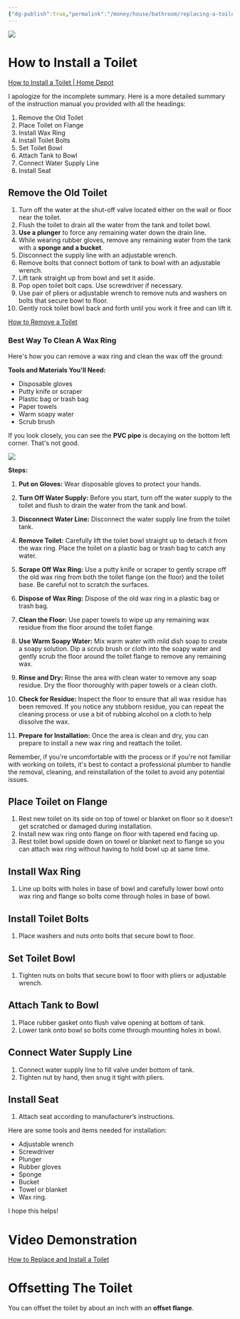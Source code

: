 ```yaml
---
{"dg-publish":true,"permalink":"/money/house/bathroom/replacing-a-toilet/","tags":["oakmore","masterbath","guestbath"],"created":"Aug 08, 2023, 7:18 PM"}
---
```



![](https://www.thespruce.com/thmb/nOr8F37zXk6X5sv3JL36ReNvzO4=/4000x0/filters:no_upscale():max_bytes(150000):strip_icc()/the-parts-of-a-toilet-4145300-V5-491e55af08a9455fac49e313c03d100a.jpg)

# How to Install a Toilet

[How to Install a Toilet | Home Depot](https://www.homedepot.com/c/ah/how-to-install-a-toilet/9ba683603be9fa5395fab9019b9cd1b7)

I apologize for the incomplete summary. Here is a more detailed summary of the instruction manual you provided with all the headings:

1. Remove the Old Toilet
2. Place Toilet on Flange
3. Install Wax Ring
4. Install Toilet Bolts
5. Set Toilet Bowl
6. Attach Tank to Bowl
7. Connect Water Supply Line
8. Install Seat

## Remove the Old Toilet

1. Turn off the water at the shut-off valve located either on the wall or floor near the toilet.
2. Flush the toilet to drain all the water from the tank and toilet bowl.
3. **Use a plunger** to force any remaining water down the drain line.
4. While wearing rubber gloves, remove any remaining water from the tank with a **sponge and a bucket**.
5. Disconnect the supply line with an adjustable wrench.
6. Remove bolts that connect bottom of tank to bowl with an adjustable wrench.
7. Lift tank straight up from bowl and set it aside.
8. Pop open toilet bolt caps. Use screwdriver if necessary.
9. Use pair of pliers or adjustable wrench to remove nuts and washers on bolts that secure bowl to floor.
10. Gently rock toilet bowl back and forth until you work it free and can lift it.

[How to Remove a Toilet](https://www.youtube.com/watch?v=qenJuae_CBQ)
### Best Way To Clean A Wax Ring

Here's how you can remove a wax ring and clean the wax off the ground:

**Tools and Materials You'll Need:**
- Disposable gloves
- Putty knife or scraper
- Plastic bag or trash bag
- Paper towels
- Warm soapy water
- Scrub brush

If you look closely, you can see the **PVC pipe** is decaying on the bottom left corner. That's not good.

![](https://lh3.googleusercontent.com/pw/AIL4fc9KuI-tTwz_5ZQUIFVcAoaPHpupLTexpFUqYIxZ-sSMJLR3viuoZnTycAPolSZwfQOWz0Mf2PTGanj7wZVT3pYfNd2ZrA_DZX8E6YhNwdAviEIy0rDwZ6Kh9UG7fEQZ72LB4istZ5wwwRA1OLKH4-_Auw=w937-h1249-s-no?authuser=1)

**Steps:**

1. **Put on Gloves:** Wear disposable gloves to protect your hands.
	
2. **Turn Off Water Supply:** Before you start, turn off the water supply to the toilet and flush to drain the water from the tank and bowl.
	
3. **Disconnect Water Line:** Disconnect the water supply line from the toilet tank.
	
4. **Remove Toilet:** Carefully lift the toilet bowl straight up to detach it from the wax ring. Place the toilet on a plastic bag or trash bag to catch any water.
	
5. **Scrape Off Wax Ring:** Use a putty knife or scraper to gently scrape off the old wax ring from both the toilet flange (on the floor) and the toilet base. Be careful not to scratch the surfaces.
	
6. **Dispose of Wax Ring:** Dispose of the old wax ring in a plastic bag or trash bag.
	
7. **Clean the Floor:** Use paper towels to wipe up any remaining wax residue from the floor around the toilet flange.
	
8. **Use Warm Soapy Water:** Mix warm water with mild dish soap to create a soapy solution. Dip a scrub brush or cloth into the soapy water and gently scrub the floor around the toilet flange to remove any remaining wax.
	
9. **Rinse and Dry:** Rinse the area with clean water to remove any soap residue. Dry the floor thoroughly with paper towels or a clean cloth.
	
10. **Check for Residue:** Inspect the floor to ensure that all wax residue has been removed. If you notice any stubborn residue, you can repeat the cleaning process or use a bit of rubbing alcohol on a cloth to help dissolve the wax.
	
11. **Prepare for Installation:** Once the area is clean and dry, you can prepare to install a new wax ring and reattach the toilet.

Remember, if you're uncomfortable with the process or if you're not familiar with working on toilets, it's best to contact a professional plumber to handle the removal, cleaning, and reinstallation of the toilet to avoid any potential issues.

## Place Toilet on Flange

1. Rest new toilet on its side on top of towel or blanket on floor so it doesn’t get scratched or damaged during installation.
2. Install new wax ring onto flange on floor with tapered end facing up.
3. Rest toilet bowl upside down on towel or blanket next to flange so you can attach wax ring without having to hold bowl up at same time.

## Install Wax Ring

1. Line up bolts with holes in base of bowl and carefully lower bowl onto wax ring and flange so bolts come through holes in base of bowl.

## Install Toilet Bolts

1. Place washers and nuts onto bolts that secure bowl to floor.

## Set Toilet Bowl

1. Tighten nuts on bolts that secure bowl to floor with pliers or adjustable wrench.

## Attach Tank to Bowl

1. Place rubber gasket onto flush valve opening at bottom of tank.
2. Lower tank onto bowl so bolts come through mounting holes in bowl.

## Connect Water Supply Line

1. Connect water supply line to fill valve under bottom of tank.
2. Tighten nut by hand, then snug it tight with pliers.

## Install Seat

1. Attach seat according to manufacturer’s instructions.

Here are some tools and items needed for installation:

- Adjustable wrench
- Screwdriver
- Plunger
- Rubber gloves
- Sponge
- Bucket
- Towel or blanket
- Wax ring.

I hope this helps!

# Video Demonstration

[How to Replace and Install a Toilet](https://www.youtube.com/watch?v=YHhAsSoP04c)

# Offsetting The Toilet

You can offset the toilet by about an inch with an **offset flange**.